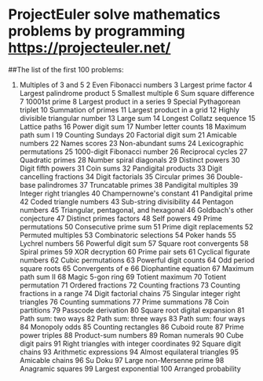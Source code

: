 # ProjectEuler solve mathematics problems by programming https://projecteuler.net/
##The list of the first 100 problems:
1. Multiples of 3 and 5
2 Even Fibonacci numbers 3 Largest prime factor 4 Largest palindrome product 5 Smallest multiple 6 Sum square difference 7 10001st prime 8 Largest product in a series 9 Special Pythagorean triplet 10 Summation of primes 11 Largest product in a grid 12 Highly divisible triangular number 13 Large sum 14 Longest Collatz sequence 15 Lattice paths 16 Power digit sum 17 Number letter counts 18 Maximum path sum I 19 Counting Sundays 20 Factorial digit sum 21 Amicable numbers 22 Names scores 23 Non-abundant sums 24 Lexicographic permutations 25 1000-digit Fibonacci number 26 Reciprocal cycles 27 Quadratic primes 28 Number spiral diagonals 29 Distinct powers 30 Digit fifth powers 31 Coin sums 32 Pandigital products 33 Digit cancelling fractions 34 Digit factorials 35 Circular primes 36 Double-base palindromes 37 Truncatable primes 38 Pandigital multiples 39 Integer right triangles 40 Champernowne's constant 41 Pandigital prime 42 Coded triangle numbers 43 Sub-string divisibility 44 Pentagon numbers 45 Triangular, pentagonal, and hexagonal 46 Goldbach's other conjecture 47 Distinct primes factors 48 Self powers 49 Prime permutations 50 Consecutive prime sum 51 Prime digit replacements 52 Permuted multiples 53 Combinatoric selections 54 Poker hands 55 Lychrel numbers 56 Powerful digit sum 57 Square root convergents 58 Spiral primes 59 XOR decryption 60 Prime pair sets 61 Cyclical figurate numbers 62 Cubic permutations 63 Powerful digit counts 64 Odd period square roots 65 Convergents of e 66 Diophantine equation 67 Maximum path sum II 68 Magic 5-gon ring 69 Totient maximum 70 Totient permutation 71 Ordered fractions 72 Counting fractions 73 Counting fractions in a range 74 Digit factorial chains 75 Singular integer right triangles 76 Counting summations 77 Prime summations 78 Coin partitions 79 Passcode derivation 80 Square root digital expansion 81 Path sum: two ways 82 Path sum: three ways 83 Path sum: four ways 84 Monopoly odds 85 Counting rectangles 86 Cuboid route 87 Prime power triples 88 Product-sum numbers 89 Roman numerals 90 Cube digit pairs 91 Right triangles with integer coordinates 92 Square digit chains 93 Arithmetic expressions 94 Almost equilateral triangles 95 Amicable chains 96 Su Doku 97 Large non-Mersenne prime 98 Anagramic squares 99 Largest exponential 100 Arranged probability
